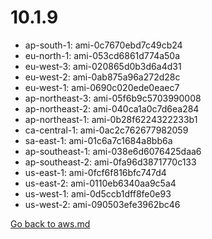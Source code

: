 
 # 10.1.9
- ap-south-1: ami-0c7670ebd7c49cb24
- eu-north-1: ami-053cd6861d774a50a
- eu-west-3: ami-020865d0b3d6a4d31
- eu-west-2: ami-0ab875a96a272d28c
- eu-west-1: ami-0690c020ede0eaec7
- ap-northeast-3: ami-05f6b9c5703990008
- ap-northeast-2: ami-040ca1a0c7d6ea284
- ap-northeast-1: ami-0b28f6224322233b1
- ca-central-1: ami-0ac2c762677982059
- sa-east-1: ami-01c6a7c1684a8bb6a
- ap-southeast-1: ami-038e6d6076425daa6
- ap-southeast-2: ami-0fa96d3871770c133
- us-east-1: ami-0fcf6f816bfc747d4
- us-east-2: ami-0110eb6340aa9c5a4
- us-west-1: ami-0d5ccb1dff8fe0e93
- us-west-2: ami-090503efe3962bc46

[Go back to aws.md](../../aws.md) 
